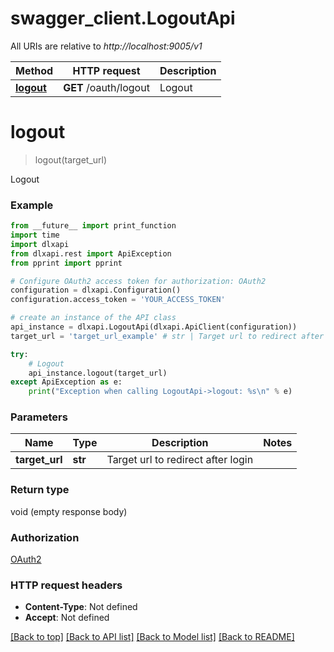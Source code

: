 # swagger_client.LogoutApi

All URIs are relative to *http://localhost:9005/v1*

Method | HTTP request | Description
------------- | ------------- | -------------
[**logout**](LogoutApi.md#logout) | **GET** /oauth/logout | Logout


# **logout**
> logout(target_url)

Logout

### Example

```python
from __future__ import print_function
import time
import dlxapi
from dlxapi.rest import ApiException
from pprint import pprint

# Configure OAuth2 access token for authorization: OAuth2
configuration = dlxapi.Configuration()
configuration.access_token = 'YOUR_ACCESS_TOKEN'

# create an instance of the API class
api_instance = dlxapi.LogoutApi(dlxapi.ApiClient(configuration))
target_url = 'target_url_example' # str | Target url to redirect after login

try:
    # Logout
    api_instance.logout(target_url)
except ApiException as e:
    print("Exception when calling LogoutApi->logout: %s\n" % e)
```

### Parameters

Name | Type | Description  | Notes
------------- | ------------- | ------------- | -------------
 **target_url** | **str**| Target url to redirect after login | 

### Return type

void (empty response body)

### Authorization

[OAuth2](../README.md#OAuth2)

### HTTP request headers

 - **Content-Type**: Not defined
 - **Accept**: Not defined

[[Back to top]](#) [[Back to API list]](../README.md#documentation-for-api-endpoints) [[Back to Model list]](../README.md#documentation-for-models) [[Back to README]](../README.md)

